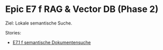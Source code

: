 # Epic E7  f RAG & Vector DB (Phase 2)

Ziel: Lokale semantische Suche.

Stories:
- [E7.1  f semantische Dokumentensuche](./E7.1.md)
